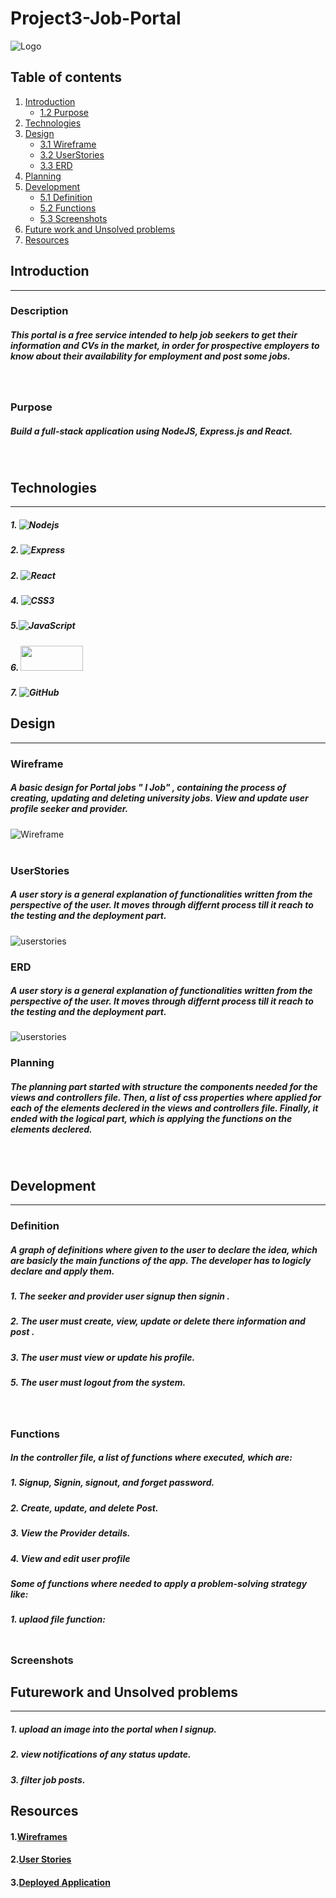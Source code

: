 

# Project3-Job-Portal
![Logo](../Project3-Job-Portal/front-end/src/logo.jpeg)


## Table of contents
1. [Introduction](#Introduction)
    * [1.2 Purpose](#Purpose)
2. [Technologies](#Technologies)
3. [Design](#Design)
    * [3.1 Wireframe](#Wireframe)
    * [3.2 UserStories](#UserStories)
    * [3.3 ERD](#ERD)
4. [Planning](#Planning)
5. [Development](#Development)
    * [5.1 Definition](#Definition)
    * [5.2 Functions](#Functions)
    * [5.3 Screenshots](#Screenshots)
6. [Future work and Unsolved problems](#Futurework)
7. [Resources](#Resources)


## Introduction
<hr>

### Description
##### This portal is a free service intended to help job seekers to get their information and CVs in the market, in order for prospective employers to know about their availability for employment and post some jobs.
<br>

### Purpose
##### Build a full-stack application using NodeJS, Express.js and React.
<br>

## Technologies
<hr>

##### 1. ![Nodejs](https://img.shields.io/badge/Node.js-339933?style=for-the-badge&logo=nodedotjs&logoColor=white)

##### 2. ![Express](https://img.shields.io/badge/Express.js-000000?style=for-the-badge&logo=express&logoColor=white)

##### 2. ![React](https://img.shields.io/badge/react-%2320232a.svg?style=for-the-badge&logo=react&logoColor=%2361DAFB)

##### 4. ![CSS3](https://img.shields.io/badge/css3-%231572B6.svg?style=for-the-badge&logo=css3&logoColor=white)
##### 5.![JavaScript](https://img.shields.io/badge/javascript-%23323330.svg?style=for-the-badge&logo=javascript&logoColor=%23F7DF1E) 

##### 6. <img src="https://blog.openreplay.com/images/why-should-you-use-material-ui/images/hero.png" width="100px" height="40px" >

##### 7. ![GitHub](https://img.shields.io/badge/github-%23121011.svg?style=for-the-badge&logo=github&logoColor=white)


## Design
<hr>

### Wireframe
##### A basic design for Portal jobs " I Job" , containing the process of creating, updating and deleting university jobs. View and update user profile seeker and provider.

![Wireframe](../Project3-Job-Portal/public/imgs/wireframe.png)
<br>
<br>

### UserStories
##### A user story is a general explanation of functionalities written from the perspective of the user. It moves through differnt process till it reach to the testing and the deployment part. 

![userstories](../Project3-Job-Portal/public/imgs/userstories.png)
<br>

### ERD
##### A user story is a general explanation of functionalities written from the perspective of the user. It moves through differnt process till it reach to the testing and the deployment part. 

![userstories](../Project3-Job-Portal/public/imgs/ERD.png)
<br>

### Planning
##### The planning part started with structure the components needed for the views and controllers file. Then, a list of css properties where applied for each of the elements declered in the views and controllers file. Finally, it ended with the logical part, which is applying the functions on the elements declered. 
<br>

## Development
<hr>

### Definition
##### A graph of definitions where given to the user to declare the idea, which are basicly the main functions of the app. The developer has to logicly declare and apply them.
##### 1. The seeker and provider user signup then signin . 
##### 2. The user must create, view, update or delete there information and post .  
##### 3. The user must view or update his profile. 
##### 5. The user must logout from the system. 
<br>

### Functions
##### In the controller file, a list of functions where executed, which are:
##### 1. Signup, Signin, signout, and forget password. 
##### 2. Create, update, and delete Post.
##### 3. View the Provider details.
##### 4. View and edit user profile

##### Some of functions where needed to apply a problem-solving strategy like: 
##### 1. uplaod file function:
```sh
```


### Screenshots
## Futurework and Unsolved problems
<hr>

##### 1. upload an image into the portal when I signup.  
##### 2. view notifications of any status update.
##### 3. filter job posts.

## Resources
#### 1.[Wireframes](https://www.figma.com/file/ryh9pajPnMzCKzE1cepPZS/Untitled?type=design&node-id=0-1&mode=design&t=QhAj3aga6UIG4zNj-0)

#### 2.[User Stories](https://trello.com/b/HPEum51X/project3job-portal)

#### 3.[Deployed Application](https://trello.com/invite/b/T3Wmjld3/ATTI56029954509c17209bff882e97906a644B96B25A/project02)
